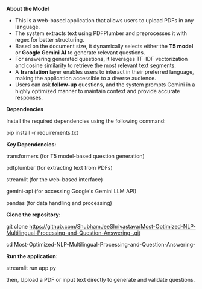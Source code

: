 **About the Model**
* This is a web-based application that allows users to upload PDFs in any language.
* The system extracts text using PDFPlumber and preprocesses it with regex for better structuring.
* Based on the document size, it dynamically selects either the **T5 model** or **Google Gemini AI** to generate relevant questions.
* For answering generated questions, it leverages TF-IDF vectorization and cosine similarity to retrieve the most relevant text segments.
* A **translation** layer enables users to interact in their preferred language, making the application accessible to a diverse audience.
* Users can ask **follow-up** questions, and the system prompts Gemini in a highly optimized manner to maintain context and provide accurate responses.


**Dependencies**

Install the required dependencies using the following command:

pip install -r requirements.txt

**Key Dependencies:**

transformers (for T5 model-based question generation)

pdfplumber (for extracting text from PDFs)

streamlit (for the web-based interface)

gemini-api (for accessing Google's Gemini LLM API)

pandas (for data handling and processing)




**Clone the repository:**

git clone https://github.com/ShubhamJeeShrivastava/Most-Optimized-NLP-Multilingual-Processing-and-Question-Answering-.git

cd Most-Optimized-NLP-Multilingual-Processing-and-Question-Answering-

**Run the application:**

streamlit run app.py

then, 
Upload a PDF or input text directly to generate and validate questions.
